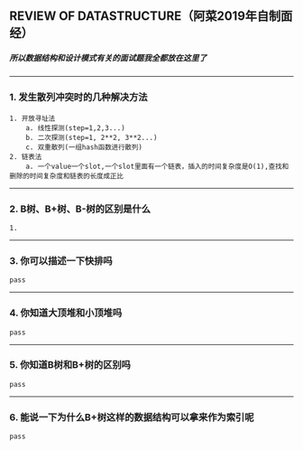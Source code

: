 ## REVIEW OF DATASTRUCTURE（阿菜2019年自制面经）

##### 所以数据结构和设计模式有关的面试题我全都放在这里了

------------------
### 1. 发生散列冲突时的几种解决方法
    1. 开放寻址法
        a. 线性探测(step=1,2,3...)
        b. 二次探测(step=1, 2**2, 3**2...)
        c. 双重散列(一组hash函数进行散列)
    2. 链表法
        a. 一个value一个slot,一个slot里面有一个链表，插入的时间复杂度是O(1),查找和删除的时间复杂度和链表的长度成正比

------------------
### 2. B树、B+树、B-树的区别是什么
    1. 
------------------
### 3. 你可以描述一下快排吗
    pass

------------------
### 4. 你知道大顶堆和小顶堆吗
    pass

------------------
### 5. 你知道B树和B+树的区别吗
    pass

------------------
### 6. 能说一下为什么B+树这样的数据结构可以拿来作为索引呢
    pass
